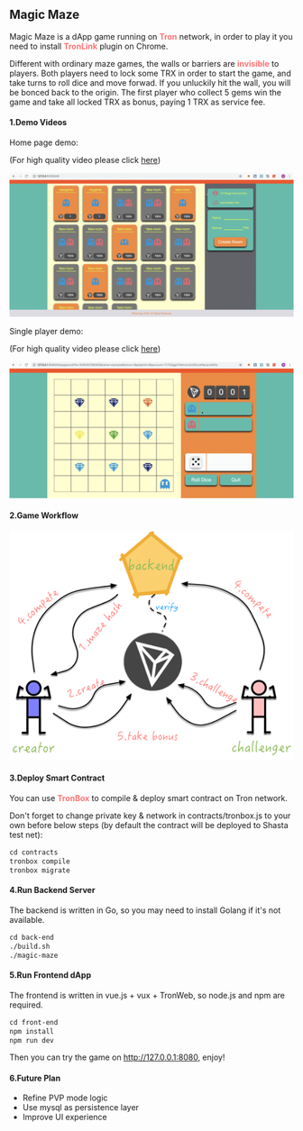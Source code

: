 ## Magic Maze

Magic Maze is a dApp game running on <font color=#FF7373>**Tron**</font> network, in order to play it you need to install <font color=#FF7373>**TronLink**</font> plugin on Chrome.

Different with ordinary maze games, the walls or barriers are <font color=#FF7373>**invisible**</font> to players. Both players need to lock some TRX in order to start the game, and take turns to roll dice and move forwad. If you unluckily hit the wall, you will be bonced back to the origin. The first player who collect 5 gems win the game and take all locked TRX as bonus, paying 1 TRX as service fee.

#### 1.Demo Videos

Home page demo: 

(For high quality video please click [here](https://v.youku.com/v_show/id_XMzk4ODM0Njg2NA==.html?spm=a2h0k.11417342.soresults.dtitle))

![](snapshots/homepage.gif)

Single player demo:

(For high quality video please click [here](https://v.youku.com/v_show/id_XMzk4ODM0ODQ5Mg==.html?spm=a2h0k.11417342.soresults.dtitle))

![](snapshots/singleplayer.gif)

#### 2.Game Workflow

![](snapshots/game-workflow.png)

#### 3.Deploy Smart Contract

You can use <font color=#FF7373>**TronBox**</font> to compile & deploy smart contract on Tron network.

Don't forget to change private key & network in contracts/tronbox.js to your own before below steps (by default the contract will be deployed to Shasta test net):

```
cd contracts
tronbox compile
tronbox migrate
```

#### 4.Run Backend Server

The backend is written in Go, so you may need to install Golang if it's not available.

```
cd back-end
./build.sh
./magic-maze
```

#### 5.Run Frontend dApp

The frontend is written in vue.js + vux + TronWeb, so node.js and npm are required.

```
cd front-end
npm install
npm run dev
```

Then you can try the game on http://127.0.0.1:8080, enjoy!

#### 6.Future Plan

- Refine PVP mode logic
- Use mysql as persistence layer
- Improve UI experience